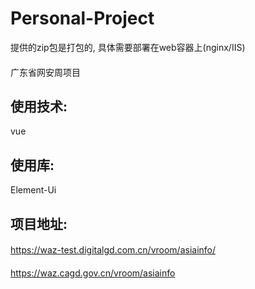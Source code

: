 # Personal-Project
提供的zip包是打包的, 具体需要部署在web容器上(nginx/IIS)
####
广东省网安周项目
## 使用技术:
vue
## 使用库:
Element-Ui
## 项目地址:
#### 
https://waz-test.digitalgd.com.cn/vroom/asiainfo/
####
https://waz.cagd.gov.cn/vroom/asiainfo
